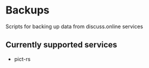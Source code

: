 # Backups

Scripts for backing up data from discuss.online services


## Currently supported services

* pict-rs
